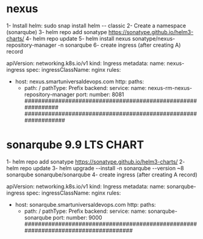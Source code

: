# nexus
1- Install helm: sudo snap install helm -- classic
2- Create a namespace (sonarqube)
3- helm repo add sonatype https://sonatype.github.io/helm3-charts/
4- helm repo update
5- helm install nexus sonatype/nexus-repository-manager -n sonarqube
6- create ingress (after creating A) record


apiVersion: networking.k8s.io/v1
kind: Ingress
metadata:
  name: nexus-ingress 
spec:
  ingressClassName: nginx
  rules:
  - host: nexus.smartuniversaldevops.com
    http:
      paths:
      - path: /
        pathType: Prefix
        backend:
          service:
            name: nexus-rm-nexus-repository-manager
            port:
              number: 8081
  #############################################################
  ###############################################################
  # sonarqube 9.9 LTS CHART
1- helm repo add sonatype https://sonatype.github.io/helm3-charts/ 
2- helm repo update
3- helm upgrade --install -n sonarqube --version ~8 sonarqube sonarqube/sonarqube
4- create ingress (after creating A record)

apiVersion: networking.k8s.io/v1
kind: Ingress
metadata:
  name: sonarqube-ingress 
spec:
  ingressClassName: nginx
  rules:
  - host: sonarqube.smartuniversaldevops.com
    http:
      paths:
      - path: /
        pathType: Prefix
        backend:
          service:
            name: sonarqube-sonarqube
            port:
              number: 9000
  ###################################################################################

